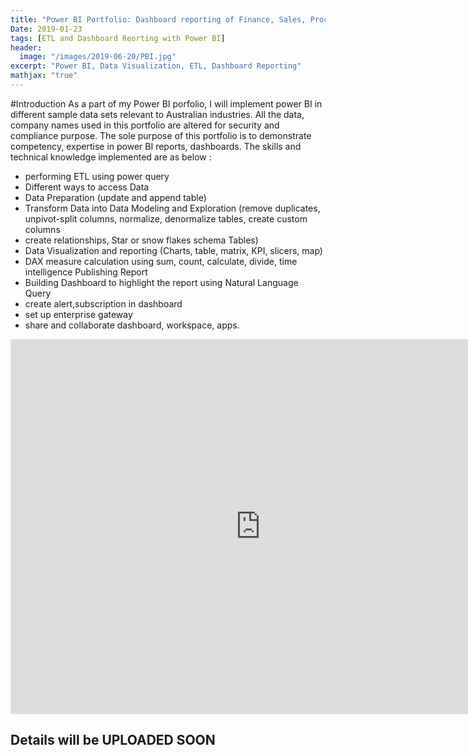 ```yaml
---
title: "Power BI Portfolio: Dashboard reporting of Finance, Sales, Procurement, Bank, IT, Manufacturer and HR department"
Date: 2019-01-23
tags: [ETL and Dashboard Reorting with Power BI]
header:
  image: "/images/2019-06-20/PBI.jpg"
excerpt: "Power BI, Data Visualization, ETL, Dashboard Reporting"
mathjax: "true"
---
```


#Introduction
As a part of my Power BI porfolio, I will implement power BI in different sample data sets relevant to Australian industries. 
All the data, company names used in this portfolio are altered for security and compliance purpose. 
The sole purpose of this portfolio is to demonstrate competency, expertise in power BI reports, dashboards. 
The skills and technical knowledge implemented are as below :  

- performing ETL using power query
- Different ways to access Data
- Data Preparation (update and append table)
- Transform Data into Data Modeling and Exploration (remove duplicates, unpivot-split columns, normalize, denormalize tables, create custom columns
- create relationships, Star or snow flakes schema Tables)
- Data Visualization and reporting (Charts, table, matrix, KPI, slicers, map)
- DAX measure calculation using sum, count, calculate, divide, time intelligence
Publishing Report
- Building Dashboard to highlight the report using Natural Language Query
- create alert,subscription in dashboard
- set up enterprise gateway
- share and collaborate dashboard, workspace, apps.


<iframe width="800" height="600" src="https://app.powerbi.com/view?r=eyJrIjoiOTdjMjE0YWItMTliYS00NmVmLWFhOWMtYzFiYTg4MTU5ZWEwIiwidCI6IjJiYWMzNWU3LThlNWMtNDUyNi04OTgxLTg5MjA2YmM0ZDg5MSIsImMiOjN9" frameborder="0" allowFullScreen="true"></iframe>


## Details will be UPLOADED SOON